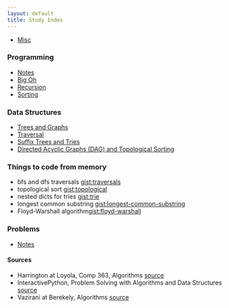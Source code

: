 ```yaml
---
layout: default
title: Study Index
---
```


- [Misc](misc.html)


### Programming

- [Notes](/programming/programming_notes.html)
- [Big Oh](/programming/big_oh.html)
- [Recursion](/programming/recursion.html)
- [Sorting](/programming/sorting.html)

### Data Structures

- [Trees and Graphs](/data_structs/trees_and_graphs.html)
- [Traversal](/data_structs/traversal.html)
- [Suffix Trees and Tries](/data_structs/suffix_trees.html)
- [Directed Acyclic Graphs (DAG) and Topological Sorting](/data_structs/dags.html)


### Things to code from memory

- bfs and dfs traversals [gist:traversals](https://gist.github.com/hillscottc/5872513c69398e003fd4)
- topological sort [gist:topological](https://gist.github.com/hillscottc/ee407aea701ef342fce0)
- nested dicts for tries [gist:trie](https://gist.github.com/hillscottc/d60e7fbe714a6a4b8f9b)
- longest common substring [gist:longest-common-substring](https://gist.github.com/hillscottc/947a1f5ddd01bdc85c72#file-long_substr-py)
- Floyd-Warshall algorithm[gist:floyd-warshall](https://gist.github.com/hillscottc/61002306aa5b026ed73c)

### Problems

- [Notes](problems/problems_notes.html)

#### Sources

- Harrington at Loyola, Comp 363, Algorithms [source](http://anh.cs.luc.edu/363/notes/)
- InteractivePython, Problem Solving with Algorithms and Data Structures [source](http://interactivepython.org/courselib/static/pythonds/index.html)
- Vazirani at Berekely, Algorithms [source](http://www.cs.berkeley.edu/~vazirani/algorithms/)





